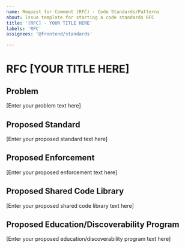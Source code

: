 ```yaml
---
name: Request for Comment (RFC) - Code Standards/Patterns
about: Issue template for starting a code standards RFC
title: '[RFC] - YOUR TITLE HERE'
labels: 'RFC'
assignees: '@frontend/standards'

---
```

# RFC [YOUR TITLE HERE]

## Problem

[Enter your problem text here]

## Proposed Standard

[Enter your proposed standard text here]

## Proposed Enforcement

[Enter your proposed enforcement text here]

## Proposed Shared Code Library

[Enter your proposed shared code library text here]

## Proposed Education/Discoverability Program

[Enter your proposed education/discoverability program text here]
